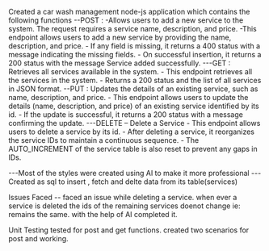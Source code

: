 Created a car wash management node-js application which contains the following functions
--POST : -Allows users to add a new service to the system. The request requires a service name, description, and price.
         -This endpoint allows users to add a new service by providing the name, description, and price.
         - If any field is missing, it returns a 400 status with a message indicating the missing fields.
         - On successful insertion, it returns a 200 status with the message Service added successfully.
---GET : Retrieves all services available in the system.
        - This endpoint retrieves all the services in the system.
        - Returns a 200 status and the list of all services in JSON format.
--PUT : Updates the details of an existing service, such as name, description, and price.
       - This endpoint allows users to update the details (name, description, and price) of an existing service identified by its id.
       - If the update is successful, it returns a 200 status with a message confirming the update.
---DELETE  – Delete a Service
           - This endpoint allows users to delete a service by its id.
           - After deleting a service, it reorganizes the service IDs to maintain a continuous sequence.
            - The AUTO_INCREMENT of the service table is also reset to prevent any gaps in IDs.

---Most of the styles were created using AI to make it more professional
---Created as sql to insert , fetch and delte data from its table(services)

Issues Faced
-- faced an issue while deleting a service. when ever a service is deleted the ids of the remaining services doenot change ie: remains the same. with the help of AI completed it.

Unit Testing
tested for post and get functions.
created two scenarios for post and working.
